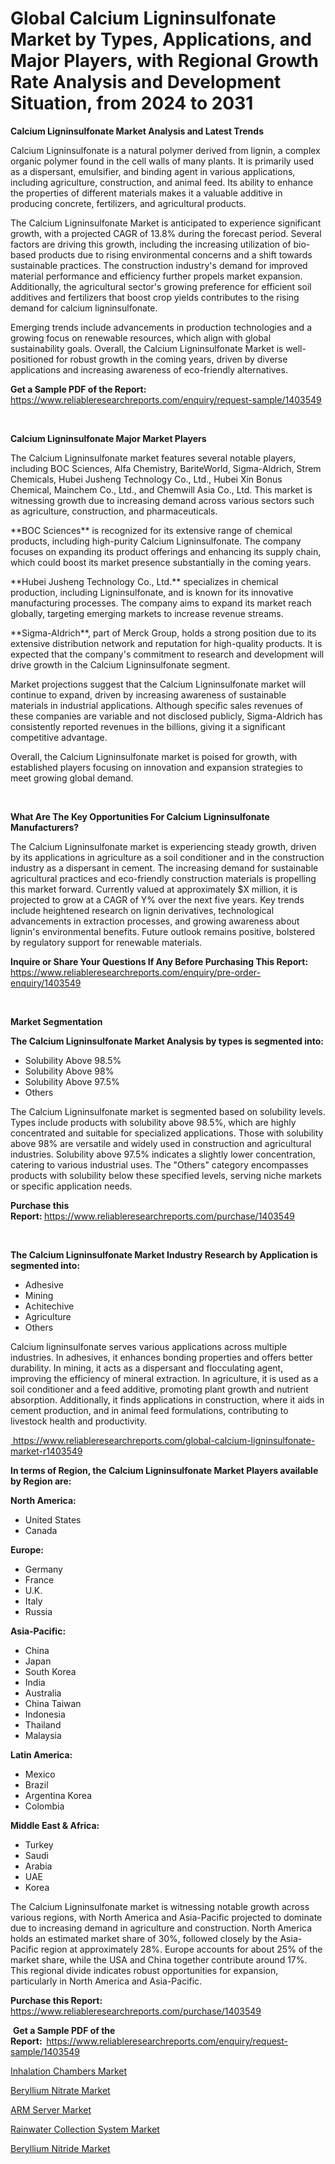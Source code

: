 <p><h1>Global Calcium Ligninsulfonate Market by Types, Applications, and Major Players, with Regional Growth Rate Analysis and Development Situation, from 2024 to 2031</h1></p><p><strong>Calcium Ligninsulfonate Market Analysis and Latest Trends</strong></p>
<p><p>Calcium Ligninsulfonate is a natural polymer derived from lignin, a complex organic polymer found in the cell walls of many plants. It is primarily used as a dispersant, emulsifier, and binding agent in various applications, including agriculture, construction, and animal feed. Its ability to enhance the properties of different materials makes it a valuable additive in producing concrete, fertilizers, and agricultural products.</p><p>The Calcium Ligninsulfonate Market is anticipated to experience significant growth, with a projected CAGR of 13.8% during the forecast period. Several factors are driving this growth, including the increasing utilization of bio-based products due to rising environmental concerns and a shift towards sustainable practices. The construction industry's demand for improved material performance and efficiency further propels market expansion. Additionally, the agricultural sector's growing preference for efficient soil additives and fertilizers that boost crop yields contributes to the rising demand for calcium ligninsulfonate.</p><p>Emerging trends include advancements in production technologies and a growing focus on renewable resources, which align with global sustainability goals. Overall, the Calcium Ligninsulfonate Market is well-positioned for robust growth in the coming years, driven by diverse applications and increasing awareness of eco-friendly alternatives.</p></p>
<p><strong>Get a Sample PDF of the Report:&nbsp;</strong> <a href="https://www.reliableresearchreports.com/enquiry/request-sample/1403549?utm_campaign=16&utm_medium=2&utm_source=Github&utm_content=ia&utm_term=23102024&utm_id=calcium-ligninsulfonate">https://www.reliableresearchreports.com/enquiry/request-sample/1403549</a></p>
<p>&nbsp;</p>
<p><strong>Calcium Ligninsulfonate Major Market Players</strong></p>
<p><p>The Calcium Ligninsulfonate market features several notable players, including BOC Sciences, Alfa Chemistry, BariteWorld, Sigma-Aldrich, Strem Chemicals, Hubei Jusheng Technology Co., Ltd., Hubei Xin Bonus Chemical, Mainchem Co., Ltd., and Chemwill Asia Co., Ltd. This market is witnessing growth due to increasing demand across various sectors such as agriculture, construction, and pharmaceuticals.</p><p>**BOC Sciences** is recognized for its extensive range of chemical products, including high-purity Calcium Ligninsulfonate. The company focuses on expanding its product offerings and enhancing its supply chain, which could boost its market presence substantially in the coming years.</p><p>**Hubei Jusheng Technology Co., Ltd.** specializes in chemical production, including Ligninsulfonate, and is known for its innovative manufacturing processes. The company aims to expand its market reach globally, targeting emerging markets to increase revenue streams.</p><p>**Sigma-Aldrich**, part of Merck Group, holds a strong position due to its extensive distribution network and reputation for high-quality products. It is expected that the company's commitment to research and development will drive growth in the Calcium Ligninsulfonate segment.</p><p>Market projections suggest that the Calcium Ligninsulfonate market will continue to expand, driven by increasing awareness of sustainable materials in industrial applications. Although specific sales revenues of these companies are variable and not disclosed publicly, Sigma-Aldrich has consistently reported revenues in the billions, giving it a significant competitive advantage.</p><p>Overall, the Calcium Ligninsulfonate market is poised for growth, with established players focusing on innovation and expansion strategies to meet growing global demand.</p></p>
<p>&nbsp;</p>
<p><strong>What Are The Key Opportunities For Calcium Ligninsulfonate Manufacturers?</strong></p>
<p><p>The Calcium Ligninsulfonate market is experiencing steady growth, driven by its applications in agriculture as a soil conditioner and in the construction industry as a dispersant in cement. The increasing demand for sustainable agricultural practices and eco-friendly construction materials is propelling this market forward. Currently valued at approximately $X million, it is projected to grow at a CAGR of Y% over the next five years. Key trends include heightened research on lignin derivatives, technological advancements in extraction processes, and growing awareness about lignin's environmental benefits. Future outlook remains positive, bolstered by regulatory support for renewable materials.</p></p>
<p><strong>Inquire or Share Your Questions If Any Before Purchasing This Report:</strong> <a href="https://www.reliableresearchreports.com/enquiry/pre-order-enquiry/1403549?utm_campaign=16&utm_medium=2&utm_source=Github&utm_content=ia&utm_term=23102024&utm_id=calcium-ligninsulfonate">https://www.reliableresearchreports.com/enquiry/pre-order-enquiry/1403549</a></p>
<p>&nbsp;</p>
<p><strong>Market Segmentation</strong></p>
<p><strong>The Calcium Ligninsulfonate Market Analysis by types is segmented into:</strong></p>
<p><ul><li>Solubility Above 98.5%</li><li>Solubility Above 98%</li><li>Solubility Above 97.5%</li><li>Others</li></ul></p>
<p><p>The Calcium Ligninsulfonate market is segmented based on solubility levels. Types include products with solubility above 98.5%, which are highly concentrated and suitable for specialized applications. Those with solubility above 98% are versatile and widely used in construction and agricultural industries. Solubility above 97.5% indicates a slightly lower concentration, catering to various industrial uses. The "Others" category encompasses products with solubility below these specified levels, serving niche markets or specific application needs.</p></p>
<p><strong>Purchase this Report:&nbsp;</strong><a href="https://www.reliableresearchreports.com/purchase/1403549?utm_campaign=16&utm_medium=2&utm_source=Github&utm_content=ia&utm_term=23102024&utm_id=calcium-ligninsulfonate">https://www.reliableresearchreports.com/purchase/1403549</a></p>
<p>&nbsp;</p>
<p><strong>The Calcium Ligninsulfonate Market Industry Research by Application is segmented into:</strong></p>
<p><ul><li>Adhesive</li><li>Mining</li><li>Achitechive</li><li>Agriculture</li><li>Others</li></ul></p>
<p><p>Calcium ligninsulfonate serves various applications across multiple industries. In adhesives, it enhances bonding properties and offers better durability. In mining, it acts as a dispersant and flocculating agent, improving the efficiency of mineral extraction. In agriculture, it is used as a soil conditioner and a feed additive, promoting plant growth and nutrient absorption. Additionally, it finds applications in construction, where it aids in cement production, and in animal feed formulations, contributing to livestock health and productivity.</p></p>
<p><a href="https://www.reliableresearchreports.com/global-calcium-ligninsulfonate-market-r1403549?utm_campaign=16&utm_medium=2&utm_source=Github&utm_content=ia&utm_term=23102024&utm_id=calcium-ligninsulfonate">&nbsp;https://www.reliableresearchreports.com/global-calcium-ligninsulfonate-market-r1403549</a></p>
<p><strong>In terms of Region, the Calcium Ligninsulfonate Market Players available by Region are:</strong></p>
<p>
    <p> <strong> North America: </strong>
        <ul>
            <li>United States</li>
            <li>Canada</li>
        </ul>
        </p> 
    <p> <strong> Europe: </strong>
        <ul>
            <li>Germany</li>
            <li>France</li>
            <li>U.K.</li>
            <li>Italy</li>
            <li>Russia</li>
        </ul>
        </p> 
    <p> <strong> Asia-Pacific: </strong>
        <ul>
            <li>China</li>
            <li>Japan</li>
            <li>South Korea</li>
            <li>India</li>
            <li>Australia</li>
            <li>China Taiwan</li>
            <li>Indonesia</li>
            <li>Thailand</li>
            <li>Malaysia</li>
        </ul>
        </p> 
    <p> <strong> Latin America: </strong>
        <ul>
            <li>Mexico</li>
            <li>Brazil</li>
            <li>Argentina Korea</li>
            <li>Colombia</li>
        </ul>
        </p> 
    <p> <strong> Middle East & Africa: </strong>
        <ul>
            <li>Turkey</li>
            <li>Saudi</li>
            <li>Arabia</li>
            <li>UAE</li>
            <li>Korea</li>
        </ul>
    </p>
    </p>
<p><p>The Calcium Ligninsulfonate market is witnessing notable growth across various regions, with North America and Asia-Pacific projected to dominate due to increasing demand in agriculture and construction. North America holds an estimated market share of 30%, followed closely by the Asia-Pacific region at approximately 28%. Europe accounts for about 25% of the market share, while the USA and China together contribute around 17%. This regional divide indicates robust opportunities for expansion, particularly in North America and Asia-Pacific.</p></p>
<p><strong>Purchase this Report: </strong><a href="https://www.reliableresearchreports.com/purchase/1403549?utm_campaign=16&utm_medium=2&utm_source=Github&utm_content=ia&utm_term=23102024&utm_id=calcium-ligninsulfonate">https://www.reliableresearchreports.com/purchase/1403549</a></p>
<p>&nbsp;<strong>Get a Sample PDF of the Report:&nbsp;&nbsp;</strong><a href="https://www.reliableresearchreports.com/enquiry/request-sample/1403549?utm_campaign=16&utm_medium=2&utm_source=Github&utm_content=ia&utm_term=23102024&utm_id=calcium-ligninsulfonate">https://www.reliableresearchreports.com/enquiry/request-sample/1403549</a></p>
<p><strong></strong></p>
<p><p><a href="https://www.linkedin.com/pulse/navigating-global-inhalation-chambers-market-landscape-trends-1buif?utm_campaign=16&utm_medium=2&utm_source=Github&utm_content=ia&utm_term=23102024&utm_id=calcium-ligninsulfonate">Inhalation Chambers Market</a></p><p><a href="https://github.com/cecilahoi7/Market-Research-Report-List-1/blob/main/beryllium-nitrate-market.md?utm_campaign=16&utm_medium=2&utm_source=Github&utm_content=ia&utm_term=23102024&utm_id=calcium-ligninsulfonate">Beryllium Nitrate Market</a></p><p><a href="https://www.linkedin.com/pulse/disruption-innovation-arm-server-industry-market-analysis-future-qcmkf?utm_campaign=16&utm_medium=2&utm_source=Github&utm_content=ia&utm_term=23102024&utm_id=calcium-ligninsulfonate">ARM Server Market</a></p><p><a href="https://issuu.com/reportprime-2/docs/rainwater-collection-system-market-_207db7c3ee0c1e?utm_campaign=16&utm_medium=2&utm_source=Github&utm_content=ia&utm_term=23102024&utm_id=calcium-ligninsulfonate">Rainwater Collection System Market</a></p><p><a href="https://github.com/boringzqthorperec/Market-Research-Report-List-1/blob/main/beryllium-nitride-market.md?utm_campaign=16&utm_medium=2&utm_source=Github&utm_content=ia&utm_term=23102024&utm_id=calcium-ligninsulfonate">Beryllium Nitride Market</a></p></p>